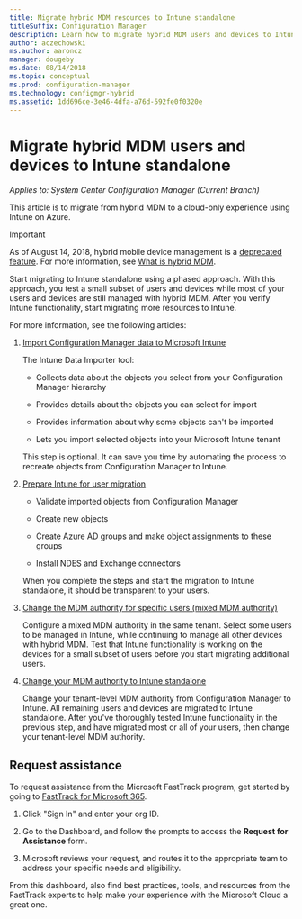 ```yaml
---
title: Migrate hybrid MDM resources to Intune standalone
titleSuffix: Configuration Manager
description: Learn how to migrate hybrid MDM users and devices to Intune on Azure.
author: aczechowski
ms.author: aaroncz
manager: dougeby
ms.date: 08/14/2018
ms.topic: conceptual
ms.prod: configuration-manager
ms.technology: configmgr-hybrid
ms.assetid: 1dd696ce-3e46-4dfa-a76d-592fe0f0320e
---
```


# Migrate hybrid MDM users and devices to Intune standalone

*Applies to: System Center Configuration Manager (Current Branch)*    

This article is to migrate from hybrid MDM to a cloud-only experience using Intune on Azure. 

> [!Important]  
> As of August 14, 2018, hybrid mobile device management is a [deprecated feature](/sccm/core/plan-design/changes/deprecated/removed-and-deprecated-cmfeatures). For more information, see [What is hybrid MDM](/sccm/mdm/understand/hybrid-mobile-device-management).<!--Intune feature 2683117-->  


Start migrating to Intune standalone using a phased approach. With this approach, you test a small subset of users and devices while most of your users and devices are still managed with hybrid MDM. After you verify Intune functionality, start migrating more resources to Intune.    

For more information, see the following articles:    
  
1.	[Import Configuration Manager data to Microsoft Intune](migrate-import-data.md)   

    The Intune Data Importer tool:  

    - Collects data about the objects you select from your Configuration Manager hierarchy  

    - Provides details about the objects you can select for import   

    - Provides information about why some objects can't be imported  

    - Lets you import selected objects into your Microsoft Intune tenant  

    This step is optional. It can save you time by automating the process to recreate objects from Configuration Manager to Intune.  

2.	[Prepare Intune for user migration](migrate-prepare-intune.md)    

    - Validate imported objects from Configuration Manager  

    - Create new objects  

    - Create Azure AD groups and make object assignments to these groups  

    - Install NDES and Exchange connectors  

    When you complete the steps and start the migration to Intune standalone, it should be transparent to your users.   

3.	[Change the MDM authority for specific users (mixed MDM authority)](migrate-mixed-authority.md)    

    Configure a mixed MDM authority in the same tenant. Select some users to be managed in Intune, while continuing to manage all other devices with hybrid MDM. Test that Intune functionality is working on the devices for a small subset of users before you start migrating additional users.   

4.	[Change your MDM authority to Intune standalone](change-mdm-authority.md)     

    Change your tenant-level MDM authority from Configuration Manager to Intune. All remaining users and devices are migrated to Intune standalone. After you've thoroughly tested Intune functionality in the previous step, and have migrated most or all of your users, then change your tenant-level MDM authority.



## Request assistance
<!--Intune bug 2339232-->
To request assistance from the Microsoft FastTrack program, get started by going to [FastTrack for Microsoft 365](https://fasttrack.microsoft.com/microsoft365/capabilities?view=security).

1. Click "Sign In" and enter your org ID.  

2. Go to the Dashboard, and follow the prompts to access the **Request for Assistance** form.    

3. Microsoft reviews your request, and routes it to the appropriate team to address your specific needs and eligibility.  

From this dashboard, also find best practices, tools, and resources from the FastTrack experts to help make your experience with the Microsoft Cloud a great one.

